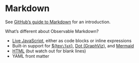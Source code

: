 # Markdown

See [GitHub’s guide to Markdown](https://docs.github.com/en/get-started/writing-on-github/getting-started-with-writing-and-formatting-on-github/basic-writing-and-formatting-syntax) for an introduction.

What’s different about Observable Markdown?

- [Live JavaScript](./javascript), either as code blocks or inline expressions
- Built-in support for [${tex`\TeX`}](./tex), [Dot (GraphViz)](./dot), and [Mermaid](./mermaid)
- [HTML](./html) (but watch out for blank lines)
- YAML front matter
